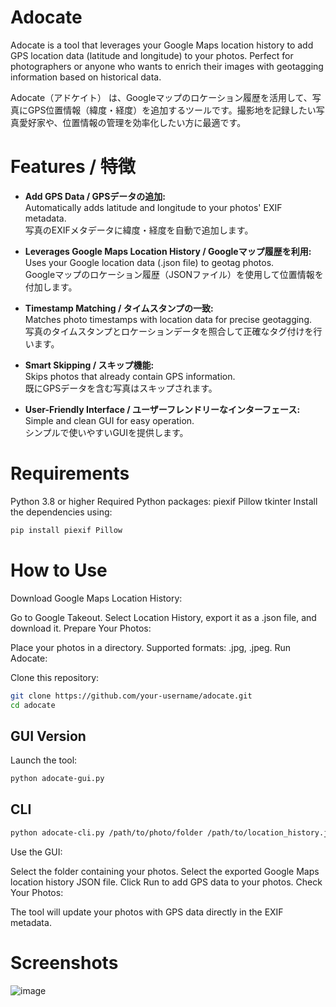 # Adocate
Adocate is a tool that leverages your Google Maps location history to add GPS location data (latitude and longitude) to your photos. Perfect for photographers or anyone who wants to enrich their images with geotagging information based on historical data.

Adocate（アドケイト） は、Googleマップのロケーション履歴を活用して、写真にGPS位置情報（緯度・経度）を追加するツールです。撮影地を記録したい写真愛好家や、位置情報の管理を効率化したい方に最適です。

# Features / 特徴
- **Add GPS Data / GPSデータの追加:**  
Automatically adds latitude and longitude to your photos' EXIF metadata.  
写真のEXIFメタデータに緯度・経度を自動で追加します。

- **Leverages Google Maps Location History / Googleマップ履歴を利用:**  
Uses your Google location data (.json file) to geotag photos.  
Googleマップのロケーション履歴（JSONファイル）を使用して位置情報を付加します。

- **Timestamp Matching / タイムスタンプの一致:**  
Matches photo timestamps with location data for precise geotagging.  
写真のタイムスタンプとロケーションデータを照合して正確なタグ付けを行います。

- **Smart Skipping / スキップ機能:**  
Skips photos that already contain GPS information.  
既にGPSデータを含む写真はスキップされます。

- **User-Friendly Interface / ユーザーフレンドリーなインターフェース:**  
Simple and clean GUI for easy operation.  
シンプルで使いやすいGUIを提供します。

# Requirements
Python 3.8 or higher
Required Python packages:
piexif
Pillow
tkinter
Install the dependencies using:

```bash
pip install piexif Pillow
```

# How to Use
Download Google Maps Location History:

Go to Google Takeout.
Select Location History, export it as a .json file, and download it.
Prepare Your Photos:

Place your photos in a directory. Supported formats: .jpg, .jpeg.
Run Adocate:

Clone this repository:

```bash
git clone https://github.com/your-username/adocate.git
cd adocate
```
## GUI Version
Launch the tool:
```bash
python adocate-gui.py
```

## CLI
```bash
python adocate-cli.py /path/to/photo/folder /path/to/location_history.json
```

Use the GUI:

Select the folder containing your photos.
Select the exported Google Maps location history JSON file.
Click Run to add GPS data to your photos.
Check Your Photos:

The tool will update your photos with GPS data directly in the EXIF metadata.

# Screenshots
![image](https://github.com/user-attachments/assets/df6bcbbf-3a96-4e92-a837-5c2553775da7)
